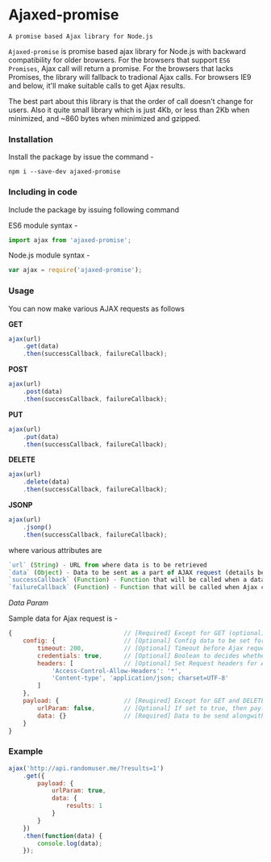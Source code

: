 # Ajaxed-promise

    A promise based Ajax library for Node.js

`Ajaxed-promise` is promise based ajax library for Node.js with backward compatibility for older browsers. For the browsers that support `ES6 Promises`, Ajax call will return a promise. For the browsers that lacks Promises, the library will fallback to tradional Ajax calls. For browsers IE9 and below, it'll make suitable calls to get Ajax results.

The best part about this library is that the order of call doesn't change for users. Also it quite small library which is just 4Kb, or less than 2Kb when minimized, and ~860 bytes when minimized and gzipped.

### Installation

Install the package by issue the command - 

```
npm i --save-dev ajaxed-promise
```

### Including in code

Include the package by issuing following command 

ES6 module syntax -

```js
import ajax from 'ajaxed-promise';
```

Node.js module syntax -

```js
var ajax = require('ajaxed-promise');
```

### Usage

You can now make various AJAX requests as follows

**GET**

```js
ajax(url)
    .get(data)
    .then(successCallback, failureCallback);
```

**POST**

```js
ajax(url)
    .post(data)
    .then(successCallback, failureCallback);
```

**PUT**

```js
ajax(url)
    .put(data)
    .then(successCallback, failureCallback);
```

**DELETE**

```js
ajax(url)
    .delete(data)
    .then(successCallback, failureCallback);
```

**JSONP**

```js
ajax(url)
    .jsonp()
    .then(successCallback, failureCallback);
```

where various attributes are 

```js
`url` (String) - URL from where data is to be retrieved
`data` (Object) - Data to be sent as a part of AJAX request (details below)
`successCallback` (Function) - Function that will be called when a data is obtained successfully from Ajax call
`failureCallback` (Function) - Function that will be called when Ajax call fails
```

*Data Param*

Sample data for Ajax request is -

```js
{                               // [Required] Except for GET (optional) and JSONP (ignored) calls
    config: {                   // [Optional] Config data to be set for making Ajax call
        timeout: 200,           // [Optional] Timeout before Ajax request is terminated
        credentials: true,      // [Optional] Boolean to decides whether CORS requests should be made
        headers: [              // [Optional] Set Request headers for Ajax calls
            'Access-Control-Allow-Headers': '*',
            'Content-type', 'application/json; charset=UTF-8'
        ]
    },
    payload: {                  // [Reuqired] Except for GET and DELETE (ignored) calls
        urlParam: false,        // [Optional] If set to true, then payload.data is appended to URL itseld
        data: {}                // [Required] Data to be send alongwith URL
    }
}
```

### Example

```js
ajax('http://api.randomuser.me/?results=1')
    .get({
        payload: {
            urlParam: true,
            data: {
                results: 1
            }
        }
    })
    .then(function(data) {
        console.log(data);
    });
```


